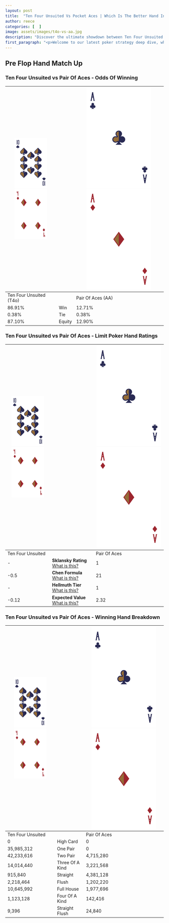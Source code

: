 ```yaml
---
layout: post
title:  "Ten Four Unsuited Vs Pocket Aces | Which Is The Better Hand In Poker? A Complete Guide"
author: reece
categories: [  ]
image: assets/images/t4o-vs-aa.jpg
description: "Discover the ultimate showdown between Ten Four Unsuited and Pair Of Aces in poker! Uncover the odds, strategies, and scenarios where one hand triumphs over the other. Get ready to up your poker game with this thrilling analysis."
first_paragraph: "<p>Welcome to our latest poker strategy deep dive, where we're pitting two distinct hands against each other in a high-stakes showdown: Ten Four Unsuited vs Pair Of Aces.</p><p>In the dynamic world of poker, every decision counts, and knowing which hand holds the upper hand is key to your success at the table.</p><p>In this article, we'll dissect these two hands, explore the scenarios where one dominates the other, and equip you with the knowledge to make strategic choices that can tip the odds in your favor.</p><p>Get ready to unravel the intriguing dynamics of these poker hands and elevate your game to new heights.</p>"
---
```




[comment]: # (sp0)

## Pre Flop Hand Match Up

<div class="table hand-ratings" markdown="1"> 



### Ten Four Unsuited vs Pair Of Aces - Odds Of Winning


    
| ![image info](assets/images/hand1/T.png) ![image info](assets/images/hand1/4o.png) |  | ![image info](assets/images/hand2/A.png) ![image info](assets/images/hand2/Ao.png) |
| -------- | -------- | -------- |
| Ten Four Unsuited (T4o) |  | Pair Of Aces (AA) |
| 86.91% | Win | 12.71% |
| 0.38% | Tie | 0.38% |
| 87.10% | Equity | 12.90% |




[comment]: # (sp1)



### Ten Four Unsuited vs Pair Of Aces - Limit Poker Hand Ratings


    
| ![image info](assets/images/hand1/T.png) ![image info](assets/images/hand1/4o.png) |  | ![image info](assets/images/hand2/A.png) ![image info](assets/images/hand2/Ao.png) |
| -------- | -------- | -------- |
| Ten Four Unsuited |  | Pair Of Aces |
| - | **Sklansky Rating** [What is this?](/sklansky-rating-explained) | 1 |
| -0.5 | **Chen Formula** [What is this?](/chen-formula-explained) | 21 |
| - | **Hellmuth Tier** [What is this?](/Hellmuth-tier-explained) | 1 |
| -0.12 | **Expected Value** [What is this?](/expected-value-explained) | 2.32 |




[comment]: # (sp2)



### Ten Four Unsuited vs Pair Of Aces - Winning Hand Breakdown


    
| ![image info](assets/images/hand1/T.png) ![image info](assets/images/hand1/4o.png) |  | ![image info](assets/images/hand2/A.png) ![image info](assets/images/hand2/Ao.png) |
| -------- | -------- | -------- |
| Ten Four Unsuited |  | Pair Of Aces |
| 0 | High Card | 0 |
| 35,985,312 | One Pair | 0 |
| 42,233,616 | Two Pair | 4,715,280 |
| 14,014,440 | Three Of A Kind | 3,221,568 |
| 915,840 | Straight | 4,381,128 |
| 2,218,464 | Flush | 1,202,220 |
| 10,645,992 | Full House | 1,977,696 |
| 1,123,128 | Four Of A Kind | 142,416 |
| 9,396 | Straight Flush | 24,840 |




[comment]: # (sp3)



</div>

[comment]: # (sp4)



[comment]: # (sp5)

